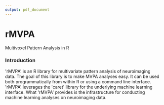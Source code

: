 ```yaml
---
output: pdf_document
---
```

rMVPA
=====

Multivoxel Pattern Analysis in R

### Introduction

'rMVPA' is an R library for multivariate pattern analysis of neuroimaging data. The goal of this library is to make MVPA analyses easy. It can be used both programmatically from within R or using a command line interface. 'rMVPA' leverages the 'caret' library for the underlying machine learning interface. What 'rMVPA' provides is the infrastructure for conducting machine learning analyses on neuroimaging data. 

